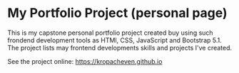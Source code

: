 # My Portfolio Project (personal page)

This is my capstone personal portfolio project created buy using such frondend development tools
as HTMl, CSS, JavaScript and Bootstrap 5.1. The project lists may frontend developments skills 
and projects I've created.

See the project online: https://kropacheven.github.io


